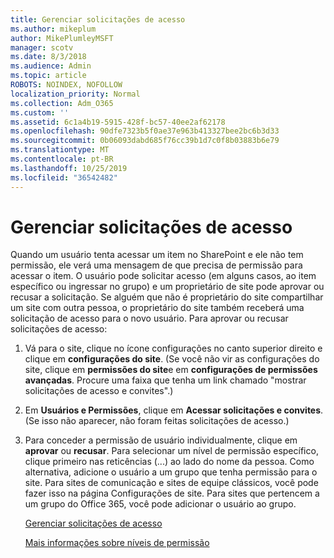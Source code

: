 ```yaml
---
title: Gerenciar solicitações de acesso
ms.author: mikeplum
author: MikePlumleyMSFT
manager: scotv
ms.date: 8/3/2018
ms.audience: Admin
ms.topic: article
ROBOTS: NOINDEX, NOFOLLOW
localization_priority: Normal
ms.collection: Adm_O365
ms.custom: ''
ms.assetid: 6c1a4b19-5915-428f-bc57-40ee2af62178
ms.openlocfilehash: 90dfe7323b5f0ae37e963b413327bee2bc6b3d33
ms.sourcegitcommit: 0b06093dabd685f76cc39b1d7c0f8b03883b6e79
ms.translationtype: MT
ms.contentlocale: pt-BR
ms.lasthandoff: 10/25/2019
ms.locfileid: "36542482"
---
```

# <a name="manage-access-requests"></a>Gerenciar solicitações de acesso

Quando um usuário tenta acessar um item no SharePoint e ele não tem permissão, ele verá uma mensagem de que precisa de permissão para acessar o item. O usuário pode solicitar acesso (em alguns casos, ao item específico ou ingressar no grupo) e um proprietário de site pode aprovar ou recusar a solicitação. Se alguém que não é proprietário do site compartilhar um site com outra pessoa, o proprietário do site também receberá uma solicitação de acesso para o novo usuário. Para aprovar ou recusar solicitações de acesso:
  
1. Vá para o site, clique no ícone configurações no canto superior direito e clique em **configurações do site**. (Se você não vir as configurações do site, clique em **permissões do site**e em **configurações de permissões avançadas**. Procure uma faixa que tenha um link chamado "mostrar solicitações de acesso e convites".)
    
2. Em **Usuários e Permissões**, clique em **Acessar solicitações e convites**. (Se isso não aparecer, não foram feitas solicitações de acesso.)
    
3. Para conceder a permissão de usuário individualmente, clique em **aprovar** ou **recusar**. Para selecionar um nível de permissão específico, clique primeiro nas reticências (...) ao lado do nome da pessoa. Como alternativa, adicione o usuário a um grupo que tenha permissão para o site. Para sites de comunicação e sites de equipe clássicos, você pode fazer isso na página Configurações de site. Para sites que pertencem a um grupo do Office 365, você pode adicionar o usuário ao grupo.
    
    [Gerenciar solicitações de acesso](https://go.microsoft.com/fwlink/?linkid=2008747)
    
    [Mais informações sobre níveis de permissão](https://go.microsoft.com/fwlink/?linkid=867071)
    

